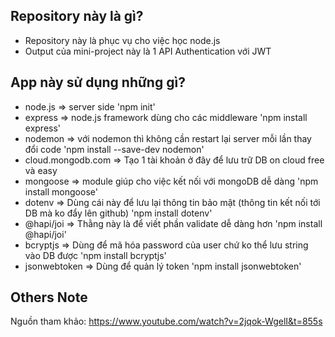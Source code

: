 ## Repository này là gì?
- Repository này là phục vụ cho việc học node.js
- Output của mini-project này là 1 API Authentication với JWT

## App này sử dụng những gì?
- node.js => server side
'npm init'
- express => node.js framework dùng cho các middleware
'npm install express'
- nodemon => với nodemon thì không cần restart lại server mỗi lần thay đổi code
'npm install --save-dev nodemon'
- cloud.mongodb.com => Tạo 1 tài khoản ở đây để lưu trữ DB on cloud free và easy
- mongoose => module giúp cho việc kết nối với mongoDB dễ dàng
'npm install mongoose'
- dotenv => Dùng cái này để lưu lại thông tin bảo mật (thông tin kết nối tới DB mà ko đẩy lên github)
'npm install dotenv'
- @hapi/joi => Thằng này là để  viết phần validate dễ dàng hơn
'npm install @hapi/joi'
- bcryptjs => Dùng để mã hóa password của user chứ ko thể lưu string vào DB được
'npm install bcryptjs'
- jsonwebtoken => Dùng để quản lý token
'npm install jsonwebtoken'

## Others Note


Nguồn tham khảo:
https://www.youtube.com/watch?v=2jqok-WgelI&t=855s